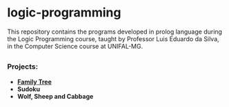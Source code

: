 # logic-programming
This repository contains the programs developed in prolog language during the Logic Programming course, taught by Professor Luis Eduardo da Silva, in the Computer Science course at UNIFAL-MG. 

## 

<h3>Projects:</h3>

- <b>[Family Tree](https://github.com/nicolelimat/logic-programming/tree/main/familytree)</b>
- <b>Sudoku</b>
- <b>Wolf, Sheep and Cabbage</b>
